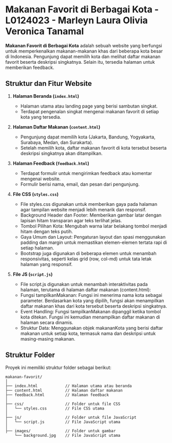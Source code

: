 # Makanan Favorit di Berbagai Kota - L0124023 - Marleyn Laura Olivia Veronica Tanamal

**Makanan Favorit di Berbagai Kota** adalah sebuah website yang berfungsi untuk memperkenalkan makanan-makanan khas dari beberapa kota besar di Indonesia. Pengunjung dapat memilih kota dan melihat daftar makanan favorit beserta deskripsi singkatnya. Selain itu, tersedia halaman untuk memberikan feedback.

## Struktur dan Fitur Website

1. **Halaman Beranda (`index.html`)**
   - Halaman utama atau landing page yang berisi sambutan singkat.
   - Terdapat pengenalan singkat mengenai makanan favorit di setiap kota yang tersedia.
   
2. **Halaman Daftar Makanan (`content.html`)**
   - Pengunjung dapat memilih kota (Jakarta, Bandung, Yogyakarta, Surabaya, Medan, dan Surakarta).
   - Setelah memilih kota, daftar makanan favorit di kota tersebut beserta deskripsi singkatnya akan ditampilkan.

3. **Halaman Feedback (`feedback.html`)**
   - Terdapat formulir untuk mengirimkan feedback atau komentar mengenai website.
   - Formulir berisi nama, email, dan pesan dari pengunjung.

4. **File CSS (`styles.css`)**
   - File styles.css digunakan untuk memberikan gaya pada halaman agar tampilan website menjadi lebih menarik dan responsif.
   - Background Header dan Footer: Memberikan gambar latar dengan lapisan hitam transparan agar teks terlihat jelas.
   - Tombol Pilihan Kota: Mengubah warna latar belakang tombol menjadi hitam dengan teks putih.
   - Gaya Umum dan Layout: Pengaturan layout dan spasi menggunakan padding dan margin untuk memastikan elemen-elemen tertata rapi di setiap halaman.
   - Bootstrap juga digunakan di beberapa elemen untuk menambah responsivitas, seperti kelas grid (row, col-md) untuk tata letak halaman yang responsif.

5. **File JS (`script.js`)**
   - File script.js digunakan untuk menambah interaktivitas pada halaman, terutama di halaman daftar makanan (content.html):
   - Fungsi tampilkanMakanan: Fungsi ini menerima nama kota sebagai parameter. Berdasarkan kota yang dipilih, fungsi akan menampilkan daftar makanan khas dari kota tersebut beserta deskripsi singkatnya.
   - Event Handling: Fungsi tampilkanMakanan dipanggil ketika tombol kota ditekan. Fungsi ini kemudian menampilkan daftar makanan di halaman secara dinamis.
   - Struktur Data: Menggunakan objek makananKota yang berisi daftar makanan untuk setiap kota, termasuk nama dan deskripsi untuk masing-masing makanan.

## Struktur Folder

Proyek ini memiliki struktur folder sebagai berikut:

```plaintext
makanan-favorit/
│
├── index.html            // Halaman utama atau beranda
├── content.html          // Halaman daftar makanan
├── feedback.html         // Halaman feedback
│
├── css/                  // Folder untuk file CSS
│   └── styles.css        // File CSS utama
│
├── js/                   // Folder untuk file JavaScript
│   └── script.js         // File JavaScript utama
│
├── images/               // Folder untuk gambar
    └── background.jpg    // File JavaScript utama

